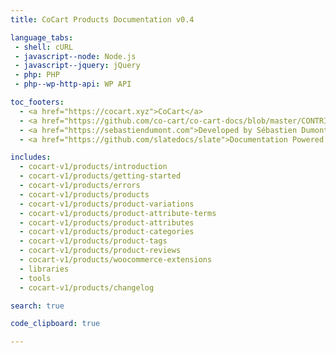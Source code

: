 ```yaml
---
title: CoCart Products Documentation v0.4

language_tabs:
 - shell: cURL
 - javascript--node: Node.js
 - javascript--jquery: jQuery
 - php: PHP
 - php--wp-http-api: WP API

toc_footers:
  - <a href="https://cocart.xyz">CoCart</a>
  - <a href="https://github.com/co-cart/co-cart-docs/blob/master/CONTRIBUTING.md">Contribute to Documentation</a>
  - <a href="https://sebastiendumont.com">Developed by Sébastien Dumont</a>
  - <a href="https://github.com/slatedocs/slate">Documentation Powered by Slate</a>

includes:
  - cocart-v1/products/introduction
  - cocart-v1/products/getting-started
  - cocart-v1/products/errors
  - cocart-v1/products/products
  - cocart-v1/products/product-variations
  - cocart-v1/products/product-attribute-terms
  - cocart-v1/products/product-attributes
  - cocart-v1/products/product-categories
  - cocart-v1/products/product-tags
  - cocart-v1/products/product-reviews
  - cocart-v1/products/woocommerce-extensions
  - libraries
  - tools
  - cocart-v1/products/changelog

search: true

code_clipboard: true

---
```

